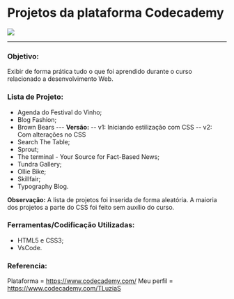 <!-- Descrição: Praticando CSS3 e HTML5 do Zero. -->

# Projetos da plataforma Codecademy
![](https://user-images.githubusercontent.com/48417347/60915574-84cc7f80-a262-11e9-90f5-1aaf021a3f51.png)

------------

### Objetivo:
Exibir de forma prática tudo o que foi aprendido durante o curso relacionado a desenvolvimento Web.

### Lista de Projeto:
- Agenda do Festival do Vinho;
- Blog Fashion;
- Brown Bears
--- **Versão:**
-- v1: Iniciando estilização com CSS
-- v2: Com alterações no CSS
- Search The Table;
- Sprout;
- The terminal - Your Source for Fact-Based News;
- Tundra Gallery;
- Ollie Bike;
- Skillfair;
- Typography Blog.

**Observação:**
A lista de projetos foi inserida de forma aleatória.
A maioria dos projetos a parte do CSS foi feito sem auxílio do curso.

### Ferramentas/Codificação Utilizadas:
- HTML5 e CSS3;
- VsCode.

### Referencia:
Plataforma = https://www.codecademy.com/
Meu perfil = https://www.codecademy.com/TLuziaS